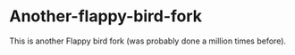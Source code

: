 # Another-flappy-bird-fork
This is another Flappy bird fork (was probably done a million times before).
